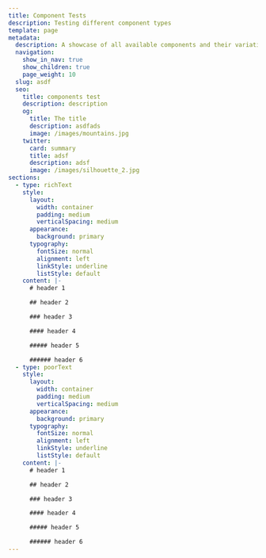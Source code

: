 ```yaml
---
title: Component Tests
description: Testing different component types
template: page
metadata:
  description: A showcase of all available components and their variations
  navigation:
    show_in_nav: true
    show_children: true
    page_weight: 10
  slug: asdf
  seo:
    title: components test
    description: description
    og:
      title: The title
      description: asdfads
      image: /images/mountains.jpg
    twitter:
      card: summary
      title: adsf
      description: adsf
      image: /images/silhouette_2.jpg
sections:
  - type: richText
    style:
      layout:
        width: container
        padding: medium
        verticalSpacing: medium
      appearance:
        background: primary
      typography:
        fontSize: normal
        alignment: left
        linkStyle: underline
        listStyle: default
    content: |-
      # header 1

      ## header 2

      ### header 3

      #### header 4

      ##### header 5

      ###### header 6
  - type: poorText
    style:
      layout:
        width: container
        padding: medium
        verticalSpacing: medium
      appearance:
        background: primary
      typography:
        fontSize: normal
        alignment: left
        linkStyle: underline
        listStyle: default
    content: |-
      # header 1

      ## header 2

      ### header 3

      #### header 4

      ##### header 5

      ###### header 6
---
```


